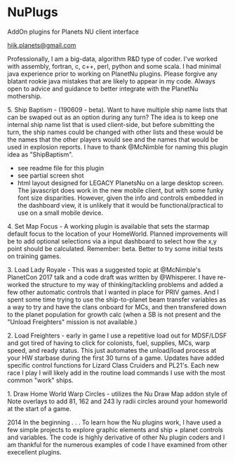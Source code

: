 # NuPlugs
AddOn plugins for Planets NU client interface

hijk.planets@gmail.com

Professionally, I am a big-data, algorithm R&D type of coder. I've worked with assembly, fortran, c, c++, perl, python and some scala. I had minimal java experience prior to working on PlanetNu plugins. Please forgive any blatant rookie java mistakes that are likely to appear in my code. Always open to advice and guidance to better integrate with the PlanetNu mothership. 


5\. Ship Baptism - (190609 - beta). Want to have multiple ship name lists that can be swaped out as an option during any turn? The idea is to keep one internal ship name list that is used client-side, but before submitting the turn, the ship names could be changed with other lists and these would be the names that the other players would see and the names that would be used in explosion reports. I have to thank @McNimble for naming this plugin idea as "ShipBaptism".
  * see readme file for this plugin  
  * see partial screen shot  
  * html layout designed for LEGACY PlanetsNu on a large desktop screen. The javascript does work in the new mobile client, but with some funky font size disparities. However, given the info and controls embedded in the dashboard view, it is unlikely that it would be functional/practical to use on a small mobile device.  
    

4\. Set Map Focus -  A working plugin is available that sets the starmap default focus to the location of your HomeWorld. Planned improvements will be to add optional selections via a input dashboard to select how the x,y point should be calculated. Remember: beta. Better to try some initial tests on training games.

3\. Load Lady Royale - This was a suggested topic at @McNimble's PlanetCon 2017 talk and a code draft was written by @Whisperer. I have re-worked the structure to my way of thinking/tackling problems and added a few other automatic controls that I wanted in place for PRIV games. And I spent some time trying to use the ship-to-planet beam transfer variables as a way to try and have the clans onboard for MCs, and then transfered down to the planet population for growth calc (when a SB is not present and the "Unload Freighters" mission is not available.)

2\. Load Freighters  - early in game I use a repetitive load out for MDSF/LDSF and got tired of having to click for  colonists, fuel, supplies, MCs, warp speed, and ready status. This just automates the unload/load process at your HW starbase during the first 30 turns of a game. Updates have added specific control functions for Lizard Class Cruiders and PL21's. Each new race I play I will likely add in the routine load commands I use with the most common "work" ships.

1\. Draw Home World Warp Circles - utilizes the Nu Draw Map addon style of Note overlays to add 81, 162 and 243 ly radii circles around your homeworld at the start of a game.

2014
In the beginning . . . To learn how the Nu plugins work, I have used a few simple projects to explore graphic elements and ship + planet controls and variables. The code is highly derivative of other Nu plugin coders and I am thankful for the numerous examples of code I have examined from other execellent plugins.








